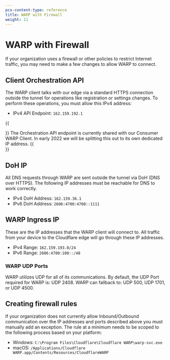 ```yaml
---
pcx-content-type: reference
title: WARP with Firewall
weight: 11
---
```


# WARP with Firewall

If your organization uses a firewall or other policies to restrict Internet traffic, you may need to make a few changes to allow WARP to connect.

## Client Orchestration API

The WARP client talks with our edge via a standard HTTPS connection outside the tunnel for operations like registration or settings changes. To perform these operations, you must allow this IPv4 address:

*   IPv4 API Endpoint: `162.159.192.1`

{{<Aside>}} 
  The Orchestration API endpoint is currently shared with our Consumer WARP Client. In early 2022 we will be splitting this out to its own dedicated IP address.
{{</Aside>}}

## DoH IP

All DNS requests through WARP are sent outside the tunnel via DoH (DNS over HTTPS). The following IP addresses must be reachable for DNS to work correctly.

*   IPv4 DoH Address: `162.159.36.1`
*   IPv6 DoH Address: `2606:4700:4700::1111`

## WARP Ingress IP

These are the IP addresses that the WARP client will connect to. All traffic from your device to the Cloudflare edge will go through these IP addresses.

*   IPv4 Range: `162.159.193.0/24`
*   IPv6 Range: `2606:4700:100::/48`

### WARP UDP Ports

WARP utilizes UDP for all of its communications. By default, the UDP Port required for WARP is: UDP 2408. WARP can fallback to: UDP 500, UDP 1701, or UDP 4500.

## Creating firewall rules

If your organization does not currently allow Inbound/Outbound communication over the IP addresses and ports described above you must manually add an exception. The rule at a minimum needs to be scoped to the following process based on your platform:

*   Windows: `C:\Program Files\Cloudflare\Cloudflare WARP\warp-svc.exe`
*   macOS: `/Applications/Cloudflare WARP.app/Contents/Resources/CloudflareWARP`
